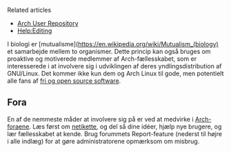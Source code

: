 Related articles

*   [Arch User Repository](/index.php/Arch_User_Repository "Arch User Repository")
*   [Help:Editing](/index.php/Help:Editing "Help:Editing")

I biologi er [mutualisme](https://en.wikipedia.org/wiki/Mutualism_(biology) et samarbejde mellem to organismer. Dette princip kan også bruges om proaktive og motiverede medlemmer af Arch-fællesskabet, som er interesserede i at involvere sig i udviklingen af deres yndlingsdistribution af GNU/Linux. Det kommer ikke kun dem og Arch Linux til gode, men potentielt alle fans af [fri og open source software](https://en.wikipedia.org/wiki/Free_and_open_source_software "wikipedia:Free and open source software").

## Fora

En af de nemmeste måder at involvere sig på er ved at medvirke i [Arch-foraene](https://bbs.archlinux.org/). Læs først om [netikette](/index.php/Forum_etiquette "Forum etiquette"), og del så dine idéer, hjælp nye brugere, og lær fællesskabet at kende. Brug forummets Report-feature (nederst til højre i alle indlæg) for at gøre administratorene opmærksom om misbrug.